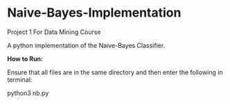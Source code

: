 # Naive-Bayes-Implementation
Project 1 For Data Mining Course

A python implementation of the Naive-Bayes Classifier.

**How to Run:**

Ensure that all files are in the same directory and then enter the following in terminal:

python3 nb.py
